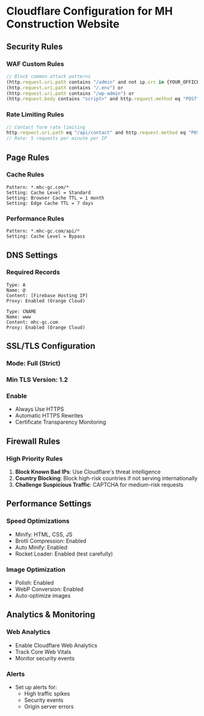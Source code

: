 # Cloudflare Configuration for MH Construction Website

## Security Rules

### WAF Custom Rules

```javascript
// Block common attack patterns
(http.request.uri.path contains "/admin" and not ip.src in {YOUR_OFFICE_IP}) or
(http.request.uri.path contains "/.env") or
(http.request.uri.path contains "/wp-admin") or
(http.request.body contains "script>" and http.request.method eq "POST")
```

### Rate Limiting Rules

```javascript
// Contact form rate limiting
http.request.uri.path eq "/api/contact" and http.request.method eq "POST"
// Rate: 5 requests per minute per IP
```

## Page Rules

### Cache Rules

```text
Pattern: *.mhc-gc.com/*
Setting: Cache Level = Standard
Setting: Browser Cache TTL = 1 month
Setting: Edge Cache TTL = 7 days
```

### Performance Rules

```text
Pattern: *.mhc-gc.com/api/*
Setting: Cache Level = Bypass
```

## DNS Settings

### Required Records

```text
Type: A
Name: @
Content: [Firebase Hosting IP]
Proxy: Enabled (Orange Cloud)

Type: CNAME
Name: www
Content: mhc-gc.com
Proxy: Enabled (Orange Cloud)
```

## SSL/TLS Configuration

### Mode: Full (Strict)

### Min TLS Version: 1.2

### Enable

- Always Use HTTPS
- Automatic HTTPS Rewrites
- Certificate Transparency Monitoring

## Firewall Rules

### High Priority Rules

1. **Block Known Bad IPs**: Use Cloudflare's threat intelligence
2. **Country Blocking**: Block high-risk countries if not serving internationally
3. **Challenge Suspicious Traffic**: CAPTCHA for medium-risk requests

## Performance Settings

### Speed Optimizations

- Minify: HTML, CSS, JS
- Brotli Compression: Enabled
- Auto Minify: Enabled
- Rocket Loader: Enabled (test carefully)

### Image Optimization

- Polish: Enabled
- WebP Conversion: Enabled
- Auto-optimize images

## Analytics & Monitoring

### Web Analytics

- Enable Cloudflare Web Analytics
- Track Core Web Vitals
- Monitor security events

### Alerts

- Set up alerts for:
  - High traffic spikes
  - Security events
  - Origin server errors
